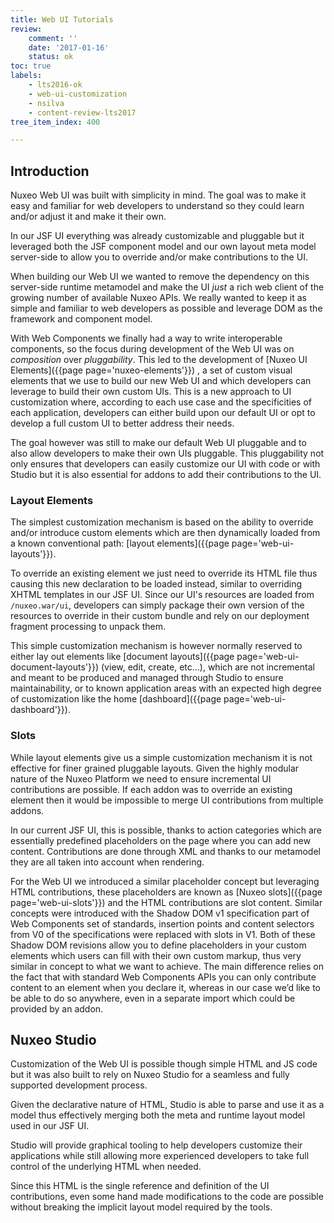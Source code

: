 ```yaml
---
title: Web UI Tutorials
review:
    comment: ''
    date: '2017-01-16'
    status: ok
toc: true
labels:
    - lts2016-ok
    - web-ui-customization
    - nsilva
    - content-review-lts2017
tree_item_index: 400

---
```

## Introduction

Nuxeo Web UI was built with simplicity in mind. The goal was to make it easy and familiar for web developers to understand so they could learn and/or adjust it and make it their own.

In our JSF UI everything was already customizable and pluggable but it leveraged both the JSF component model and our own layout meta model server-side to allow you to override and/or make contributions to the UI.

When building our Web UI we wanted to remove the dependency on this server-side runtime metamodel and make the UI *just* a rich web client of the growing number of available Nuxeo APIs. We really wanted to keep it as simple and familiar to web developers as possible and leverage DOM as the framework and component model.

With Web Components we finally had a way to write interoperable components, so the focus during development of the Web UI was on *composition* over *pluggability*. This led to the development of [Nuxeo UI Elements]({{page page='nuxeo-elements'}}) , a set of custom visual elements that we use to build our new Web UI and which developers can leverage to build their own custom UIs. This is a new approach to UI customization where, according to each use case and the specificities of each application, developers can either build upon our default UI or opt to develop a full custom UI to better address their needs.

The goal however was still to make our default Web UI pluggable and to also allow developers to make their own UIs pluggable. This pluggability not only ensures that developers can easily customize our UI with code or with Studio but it is also essential for addons to add their contributions to the UI.

### Layout Elements

The simplest customization mechanism is based on the ability to override and/or introduce custom elements which are then dynamically loaded from a known conventional path: [layout elements]({{page page='web-ui-layouts'}}).

To override an existing element we just need to override its HTML file thus causing this new declaration to be loaded instead, similar to overriding XHTML templates in our JSF UI.
Since our UI's resources are loaded from `/nuxeo.war/ui`, developers can simply package their own version of the resources to override in their custom bundle and rely on our deployment fragment processing to unpack them.

This simple customization mechanism is however normally reserved to either lay out elements like [document layouts]({{page page='web-ui-document-layouts'}}) (view, edit, create, etc...), which are not incremental and meant to be produced and managed through Studio to ensure maintainability, or to known application areas with an expected high degree of customization like the home [dashboard]({{page page='web-ui-dashboard'}}).

### Slots

While layout elements give us a simple customization mechanism it is not effective for finer grained pluggable layouts. Given the highly modular nature of the Nuxeo Platform we need to ensure incremental UI contributions are possible. If each addon was to override an existing element then it would be impossible to merge UI contributions from multiple addons.

In our current JSF UI, this is possible, thanks to action categories which are essentially predefined placeholders on the page where you can add new content. Contributions are done through XML and thanks to our metamodel they are all taken into account when rendering.

For the Web UI we introduced a similar placeholder concept but leveraging HTML contributions, these placeholders are known as [Nuxeo slots]({{page page='web-ui-slots'}}) and the HTML contributions are slot content. Similar concepts were introduced with the Shadow DOM v1 specification part of Web Components set of standards, insertion points and content selectors from V0 of the specifications were replaced with slots in V1. Both of these Shadow DOM revisions allow you to define placeholders in your custom elements which users can fill with their own custom markup, thus very similar in concept to what we want to achieve. The main difference relies on the fact that with standard Web Components APIs you can only contribute content to an element when you declare it, whereas in our case we’d like to be able to do so anywhere, even in a separate import which could be provided by an addon.

## Nuxeo Studio

Customization of the Web UI is possible though simple HTML and JS code but it was also built to rely on Nuxeo Studio for a seamless and fully supported development process.

Given the declarative nature of HTML, Studio is able to parse and use it as a model thus effectively merging both the meta and runtime layout model used in our JSF UI.

Studio will provide graphical tooling to help developers customize their applications while still allowing more experienced developers to take full control of the underlying HTML when needed.

Since this HTML is the single reference and definition of the UI contributions, even some hand made modifications to the code are possible without breaking the implicit layout model required by the tools.
